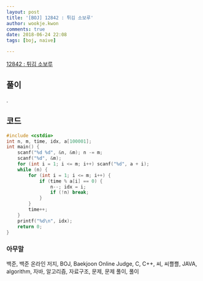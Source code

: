 ```yaml
---
layout: post
title: '[BOJ] 12842 : 튀김 소보루'
author: wookje.kwon
comments: true
date: 2018-06-24 22:08
tags: [boj, naive]

---
```


[12842 : 튀김 소보루](https://www.acmicpc.net/problem/12842)  

## 풀이

.

## 코드

```cpp
#include <cstdio>
int n, m, time, idx, a[100001];
int main() {
	scanf("%d %d", &n, &m); n -= m;
	scanf("%d", &m);
	for (int i = 1; i <= m; i++) scanf("%d", a + i);
	while (n) {
		for (int i = 1; i <= m; i++) {
			if (time % a[i] == 0) {
				n--; idx = i;
				if (!n) break;
			}
		}
		time++;
	}
	printf("%d\n", idx);
	return 0;
}
```

### 아무말  
백준, 백준 온라인 저지, BOJ, Baekjoon Online Judge, C, C++, 씨, 씨쁠쁠, JAVA, algorithm, 자바, 알고리즘, 자료구조, 문제, 문제 풀이, 풀이
